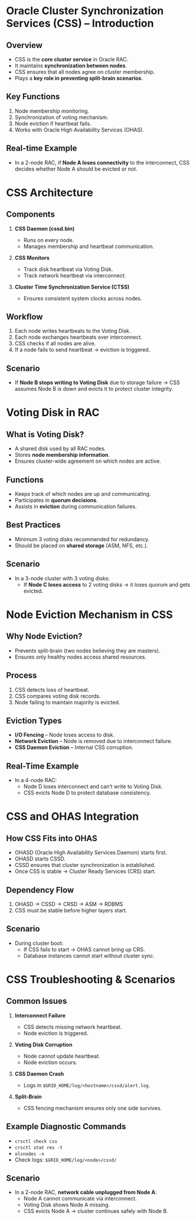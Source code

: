 # Oracle Cluster Synchronization Services (CSS) – Introduction

## Overview
- CSS is the **core cluster service** in Oracle RAC.
- It maintains **synchronization between nodes**.
- CSS ensures that all nodes agree on cluster membership.
- Plays a **key role in preventing split-brain scenarios**.

## Key Functions
1. Node membership monitoring.
2. Synchronization of voting mechanism.
3. Node eviction if heartbeat fails.
4. Works with Oracle High Availability Services (OHAS).

## Real-time Example
- In a 2-node RAC, if **Node A loses connectivity** to the interconnect, CSS decides whether Node A should be evicted or not.

# CSS Architecture

## Components
1. **CSS Daemon (cssd.bin)**  
   - Runs on every node.  
   - Manages membership and heartbeat communication.

2. **CSS Monitors**  
   - Track disk heartbeat via Voting Disk.  
   - Track network heartbeat via interconnect.

3. **Cluster Time Synchronization Service (CTSS)**  
   - Ensures consistent system clocks across nodes.

## Workflow
1. Each node writes heartbeats to the Voting Disk.  
2. Each node exchanges heartbeats over interconnect.  
3. CSS checks if all nodes are alive.  
4. If a node fails to send heartbeat → eviction is triggered.

## Scenario
- If **Node B stops writing to Voting Disk** due to storage failure → CSS assumes Node B is down and evicts it to protect cluster integrity.

# Voting Disk in RAC

## What is Voting Disk?
- A shared disk used by all RAC nodes.  
- Stores **node membership information**.  
- Ensures cluster-wide agreement on which nodes are active.  

## Functions
- Keeps track of which nodes are up and communicating.  
- Participates in **quorum decisions**.  
- Assists in **eviction** during communication failures.

## Best Practices
- Minimum 3 voting disks recommended for redundancy.  
- Should be placed on **shared storage** (ASM, NFS, etc.).  

## Scenario
- In a 3-node cluster with 3 voting disks:  
  - If **Node C loses access** to 2 voting disks → it loses quorum and gets evicted.

# Node Eviction Mechanism in CSS

## Why Node Eviction?
- Prevents split-brain (two nodes believing they are masters).  
- Ensures only healthy nodes access shared resources.

## Process
1. CSS detects loss of heartbeat.  
2. CSS compares voting disk records.  
3. Node failing to maintain majority is evicted.  

## Eviction Types
- **I/O Fencing** – Node loses access to disk.  
- **Network Eviction** – Node is removed due to interconnect failure.  
- **CSS Daemon Eviction** – Internal CSS corruption.

## Real-Time Example
- In a 4-node RAC:  
  - Node D loses interconnect and can’t write to Voting Disk.  
  - CSS evicts Node D to protect database consistency.

# CSS and OHAS Integration

## How CSS Fits into OHAS
- OHASD (Oracle High Availability Services Daemon) starts first.  
- OHASD starts CSSD.  
- CSSD ensures that cluster synchronization is established.  
- Once CSS is stable → Cluster Ready Services (CRS) start.

## Dependency Flow
1. OHASD → CSSD → CRSD → ASM → RDBMS  
2. CSS must be stable before higher layers start.  

## Scenario
- During cluster boot:  
  - If CSS fails to start → OHAS cannot bring up CRS.  
  - Database instances cannot start without cluster sync.

# CSS Troubleshooting & Scenarios

## Common Issues
1. **Interconnect Failure**
   - CSS detects missing network heartbeat.
   - Node eviction is triggered.

2. **Voting Disk Corruption**
   - Node cannot update heartbeat.
   - Node eviction occurs.

3. **CSS Daemon Crash**
   - Logs in `$GRID_HOME/log/<hostname>/cssd/alert.log`.

4. **Split-Brain**
   - CSS fencing mechanism ensures only one side survives.

## Example Diagnostic Commands
- `crsctl check css`
- `crsctl stat res -t`
- `olsnodes -n`
- Check logs: `$GRID_HOME/log/<node>/cssd/`

## Scenario
- In a 2-node RAC, **network cable unplugged from Node A**:  
  - Node A cannot communicate via interconnect.  
  - Voting Disk shows Node A missing.  
  - CSS evicts Node A → cluster continues safely with Node B.


